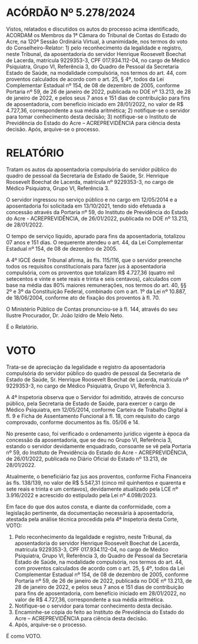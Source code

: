 # ACÓRDÃO Nº 5.278/2024

Vistos, relatados e discutidos os autos do processo acima identificado, ACORDAM os Membros da 1ª Câmara do Tribunal de Contas do Estado do Acre, na 120ª Sessão Ordinária Virtual, à unanimidade, nos termos do voto do Conselheiro-Relator: 1) pelo reconhecimento da legalidade e registro, neste Tribunal, da aposentadoria do servidor Henrique Roosevelt Boechat de Lacerda, matrícula 9229353-3, CPF 017.934.112-04, no cargo de Médico Psiquiatra, Grupo VI, Referência 3, do Quadro de Pessoal da Secretaria Estado de Saúde, na modalidade compulsória, nos termos do art. 44, com proventos calculados de acordo com o art. 25, § 4º, todos da Lei Complementar Estadual nº 154, de 08 de dezembro de 2005, conforme Portaria nº 59, de 26 de janeiro de 2022, publicada no DOE nº 13.213, de 28 de janeiro de 2022, e pelos seus 7 anos e 151 dias de contribuição para fins de aposentadoria, com benefício iniciado em 28/01/2022, no valor de R$ 4.727,36, correspondente a sua média aritmética; 2) notifique-se o servidor para tomar conhecimento desta decisão; 3) notifique-se o Instituto de Previdência do Estado do Acre – ACREPREVIDÊNCIA para ciência desta decisão. Após, arquive-se o processo.

# RELATÓRIO

Tratam os autos da aposentadoria compulsória do servidor público do quadro de pessoal da Secretaria de Estado de Saúde, Sr. Henrique Roosevelt Boechat de Lacerda, matrícula nº 9229353-3, no cargo de Médico Psiquiatra, Grupo VI, Referência 3.

O servidor ingressou no serviço público e no cargo em 12/05/2014 e a aposentadoria foi solicitada em 13/10/2021, tendo sido efetuada a concessão através da Portaria nº 59, do Instituto de Previdência do Estado do Acre - ACREPREVIDÊNCIA, de 26/01/2022, publicada no DOE nº 13.213, de 28/01/2022.

O tempo de serviço líquido, apurado para fins da aposentadoria, totalizou 07 anos e 151 dias. O requerente atendeu o art. 44, da Lei Complementar Estadual nº 154, de 08 de dezembro de 2005.

A 4º IGCE deste Tribunal afirma, às fls. 115/116, que o servidor preenche todos os requisitos constitucionais para fazer jus à aposentadoria compulsória, com os proventos que totalizam R$ 4.727,36 (quatro mil setecentos e vinte e sete reais e trinta e seis centavos), calculados com base na média das 80% maiores remunerações, nos termos do art. 40, §§ 2º e 3º da Constituição Federal, combinado com o art. 1º da Lei nº 10.887, de 18/06/2004, conforme ato de fixação dos proventos à fl. 70.

O Ministério Público de Contas pronunciou-se à fl. 144, através do seu Ilustre Procurador, Dr. João Izidro de Melo Neto.

É o Relatório.

# VOTO

Trata-se de apreciação da legalidade e registro da aposentadoria compulsória do servidor público do quadro de pessoal da Secretaria de Estado de Saúde, Sr. Henrique Roosevelt Boechat de Lacerda, matrícula nº 9229353-3, no cargo de Médico Psiquiatra, Grupo VI, Referência 3.

A 4ª Inspetoria observa que o Servidor foi admitido, através de concurso público, pela Secretaria de Estado de Saúde, para exercer o cargo de Médico Psiquiatra, em 12/05/2014, conforme Carteira de Trabalho Digital à fl. 9 e Ficha de Assentamento Funcional à fl. 18, com requisito do cargo comprovado, conforme documentos às fls. 05/06 e 14.

No presente caso, foi verificado o ordenamento jurídico vigente à época da concessão da aposentadoria, que se deu no Grupo VI, Referência 3, estando o servidor devidamente enquadrado, consoante se vê pela Portaria nº 59, do Instituto de Previdência do Estado do Acre - ACREPREVIDÊNCIA, de 26/01/2022, publicada no Diário Oficial do Estado nº 13.213, de 28/01/2022.

Atualmente, o beneficiário faz jus aos proventos, conforme Ficha Financeira às fls. 138/139, no valor de R$ 5.547,31 (cinco mil quinhentos e quarenta e sete reais e trinta e um centavos), devidamente atualizado pela LCE nº 3.916/2022 e acrescido do estipulado pela Lei nº 4.098/2023.

Em face do que dos autos consta, e diante da conformidade, com a legislação pertinente, da documentação necessária à aposentadoria, atestada pela análise técnica procedida pela 4ª Inspetoria desta Corte, VOTO:

1. Pelo reconhecimento da legalidade e registro, neste Tribunal, da aposentadoria do servidor Henrique Roosevelt Boechat de Lacerda, matrícula 9229353-3, CPF 017.934.112-04, no cargo de Médico Psiquiatra, Grupo VI, Referência 3, do Quadro de Pessoal da Secretaria Estado de Saúde, na modalidade compulsória, nos termos do art. 44, com proventos calculados de acordo com o art. 25, § 4º, todos da Lei Complementar Estadual nº 154, de 08 de dezembro de 2005, conforme Portaria nº 59, de 26 de janeiro de 2022, publicada no DOE nº 13.213, de 28 de janeiro de 2022, e pelos seus 7 anos e 151 dias de contribuição para fins de aposentadoria, com benefício iniciado em 28/01/2022, no valor de R$ 4.727,36, correspondente a sua média aritmética.
2. Notifique-se o servidor para tomar conhecimento desta decisão.
3. Encaminhe-se cópia do feito ao Instituto de Previdência do Estado do Acre – ACREPREVIDÊNCIA para ciência desta decisão.
4. Após, arquive-se o processo.

É como VOTO.
